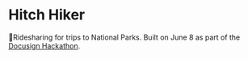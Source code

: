 # Hitch Hiker
🌲Ridesharing for trips to National Parks. Built on June 8 as part of the [Docusign Hackathon](https://www.docusign.com/blog/dsdev-momentum-hackathon-recap-2019/). 

